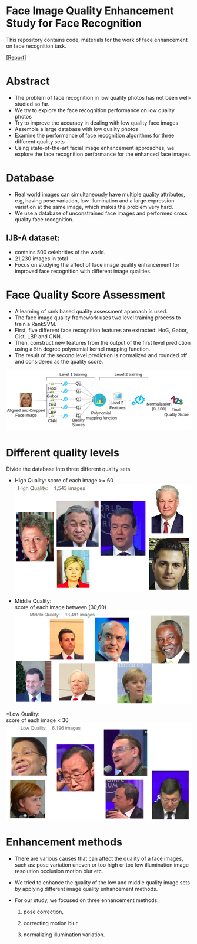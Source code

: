 # Face Image Quality Enhancement Study for Face Recognition
This repository contains code, materials for the work of face enhancement on face recognition task.

[[Report]](https://ieeexplore.ieee.org/abstract/document/9785700)

# Abstract
* The problem of face recognition in low quality photos has not been well-studied so far. 
* We try to explore the face recognition performance on low quality photos
* Try to improve the accuracy in dealing with low quality face images
* Assemble a large database with low quality photos
* Examine the performance of face recognition algorithms for three different quality sets
* Using state-of-the-art facial image enhancement approaches, we explore the face recognition performance for the enhanced face images.
  
# Database
* Real world images can simultaneously have multiple quality attributes, e.g, having pose variation, low illumination and a large expression variation at the same image, which makes the problem very hard. 
* We use a database of unconstrained face images and performed cross quality face recognition.
  
## IJB-A dataset:
  * contains 500 celebrities of the world.
  * 21,230 images in total
  * Focus on studying the affect of face image quality enhancement for improved face recognition with different image qualities.

# Face Quality Score Assessment
* A learning of rank based quality assessment approach is used. 
* The face image quality framework uses two level training process to train a RankSVM. 
* First, five different face recognition features are extracted: HoG, Gabor, Gist, LBP and CNN.
* Then, construct new features from the output of the first level prediction using a 5th degree polynomial kernel mapping function. 
* The result of the second level prediction is normalized and rounded off and considered as the quality score.

![arch](fig/rank.png)

# Different quality levels
Divide the database into three different quality sets.

* High Quality:
score of each image >= 60
![arch](fig/high.png)

* Middle Quality:    
score of each image between [30,60)
![arch](fig/middle.png)

*Low Quality:    
score of each image < 30
![arch](fig/low.png)


# Enhancement methods
* There are various causes that can affect the quality of a face images, such as:
      pose variation
      uneven or too high or too low illumination
      image resolution
      occlusion
      motion blur etc.
* We tried to enhance the quality of the low and middle quality image sets by applying different image quality enhancement methods. 
* For our study, we focused on three enhancement methods:
  
    1) pose correction,
       
    2) correcting motion blur
       
    3) normalizing illumination variation.









